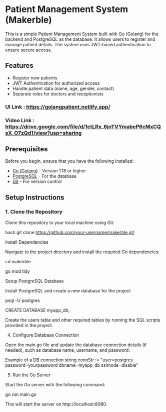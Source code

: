 # Patient Management System (Makerble)

This is a simple Patient Management System built with Go (Golang) for the backend and PostgreSQL as the database. It allows users to register and manage patient details.
The system uses JWT-based authentication to ensure secure access.

## Features

- Register new patients
- JWT Authentication for authorized access
- Handle patient data (name, age, gender, contact)
- Separate roles for doctors and receptionists

 ### UI Link : https://golangpatient.netlify.app/
 ### Video Link : https://drive.google.com/file/d/1ctLRx_6jnTVYmabeP6cMxCQsX_O7zQd1/view?usp=sharing

## Prerequisites

Before you begin, ensure that you have the following installed:

- [Go (Golang)](https://golang.org/dl/) - Version 1.18 or higher
- [PostgreSQL](https://www.postgresql.org/download/) - For the database
- [Git](https://git-scm.com/) - For version control

## Setup Instructions

### 1. Clone the Repository

Clone this repository to your local machine using Git:

bash
git clone https://github.com/your-username/makerble.git


Install Dependencies

Navigate to the project directory and install the required Go dependencies:

cd makerble

go mod tidy

Setup PostgreSQL Database

Install PostgreSQL and create a new database for the project.

psql -U postgres

CREATE DATABASE myapp_db;

Create the users table and other required tables by running the SQL scripts provided in the project.

4. Configure Database Connection

Open the main.go file and update the database connection details (if needed), such as database name, username, and password:

Example of a DB connection string
connStr := "user=postgres password=yourpassword dbname=myapp_db sslmode=disable"

5. Run the Go Server

Start the Go server with the following command:

go run main.go

This will start the server on http://localhost:8080.
